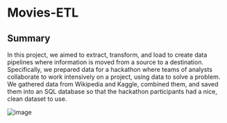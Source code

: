 # Movies-ETL
## Summary

In this project, we aimed to extract, transform, and load to create data pipelines where information is moved from a source to a destination. Specifically, we prepared data for a hackathon where teams of analysts collaborate to work intensively on a project, using data to solve a problem. We gathered data from Wikipedia and Kaggle, combined them, and saved them into an SQL database so that the hackathon participants had a nice, clean dataset to use. 

![image](https://user-images.githubusercontent.com/110510718/195156766-8342bf18-bc64-4d20-9bf8-6009059a99f9.png)
